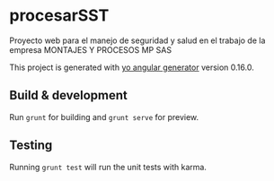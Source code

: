 # procesarSST

Proyecto web para el manejo de seguridad y salud en el trabajo de la empresa MONTAJES Y PROCESOS MP SAS

This project is generated with [yo angular generator](https://github.com/yeoman/generator-angular)
version 0.16.0.

## Build & development

Run `grunt` for building and `grunt serve` for preview.

## Testing

Running `grunt test` will run the unit tests with karma.
